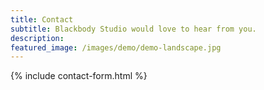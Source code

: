 ```yaml
---
title: Contact
subtitle: Blackbody Studio would love to hear from you.
description:
featured_image: /images/demo/demo-landscape.jpg
---
```


{% include contact-form.html %}